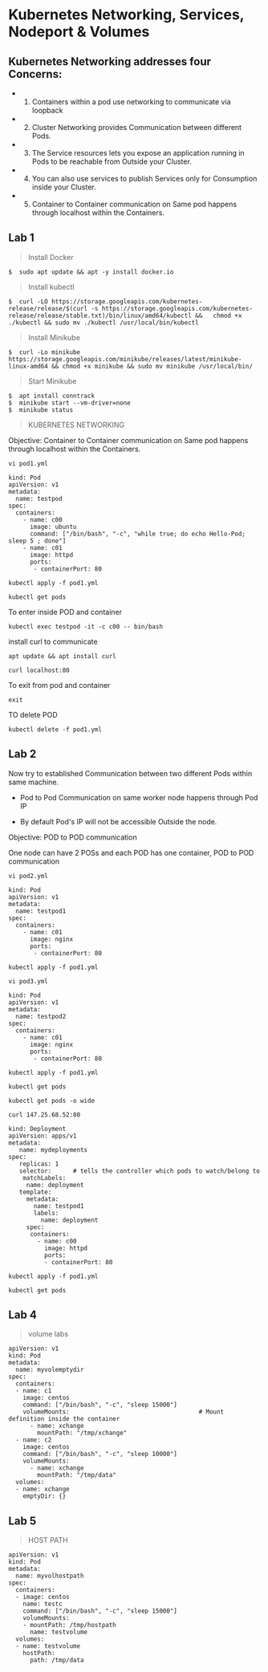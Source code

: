 # Kubernetes Networking, Services, Nodeport & Volumes

## Kubernetes Networking addresses four Concerns:

- 1. Containers within a pod use networking to communicate via loopback
- 2. Cluster Networking provides Communication between different Pods.
- 3. The Service resources lets you expose an application running in Pods to be reachable from Outside your Cluster.
- 4. You can also use services to publish Services only for Consumption inside your Cluster.
- 5. Container to Container communication on Same pod happens through localhost within the Containers.


## Lab 1

> Install Docker
```
$  sudo apt update && apt -y install docker.io
```

> Install kubectl
```
$  curl -LO https://storage.googleapis.com/kubernetes-release/release/$(curl -s https://storage.googleapis.com/kubernetes-release/release/stable.txt)/bin/linux/amd64/kubectl &&   chmod +x ./kubectl && sudo mv ./kubectl /usr/local/bin/kubectl
```

> Install Minikube
```
$  curl -Lo minikube https://storage.googleapis.com/minikube/releases/latest/minikube-linux-amd64 && chmod +x minikube && sudo mv minikube /usr/local/bin/
```

> Start Minikube
```
$  apt install conntrack
$  minikube start --vm-driver=none
$  minikube status
```

> KUBERNETES NETWORKING

Objective: Container to Container communication on Same pod happens through localhost within the Containers.

```
vi pod1.yml
```

```
kind: Pod
apiVersion: v1
metadata:
  name: testpod
spec:
  containers:
    - name: c00
      image: ubuntu
      command: ["/bin/bash", "-c", "while true; do echo Hello-Pod; sleep 5 ; done"]
    - name: c01
      image: httpd
      ports:
       - containerPort: 80
```

```
kubectl apply -f pod1.yml

kubectl get pods
```
To enter inside POD and container

```
kubectl exec testpod -it -c c00 -- bin/bash
```
install curl to communicate

```
apt update && apt install curl
```

```
curl localhost:80
```

To exit from pod and container
```
exit
```

TO delete POD

```
kubectl delete -f pod1.yml
```


## Lab 2

Now try to established Communication between two different Pods within same machine.

- Pod to Pod Communication on same worker node happens through Pod IP

- By default Pod's IP will not be accessible Outside the node.

Objective: POD to POD communication

One node can have 2 POSs and each POD has one container, POD to POD communication

```
vi pod2.yml
```

```
kind: Pod
apiVersion: v1
metadata:
  name: testpod1
spec:
  containers:
    - name: c01
      image: nginx
      ports:
       - containerPort: 80
```

```
kubectl apply -f pod1.yml
```

```
vi pod3.yml
```

```
kind: Pod
apiVersion: v1
metadata:
  name: testpod2
spec:
  containers:
    - name: c01
      image: nginx
      ports:
       - containerPort: 80
```

```
kubectl apply -f pod1.yml
```

```
kubectl get pods
```

```
kubectl get pods -o wide
```

```
curl 147.25.68.52:80
```

```
kind: Deployment
apiVersion: apps/v1
metadata:
   name: mydeployments
spec:
   replicas: 1
   selector:      # tells the controller which pods to watch/belong to
    matchLabels:
     name: deployment
   template:
     metadata:
       name: testpod1
       labels:
         name: deployment
     spec:
      containers:
        - name: c00
          image: httpd
          ports:
          - containerPort: 80
```

```
kubectl apply -f pod1.yml

kubectl get pods
```

## Lab 4

> volume labs

```
apiVersion: v1
kind: Pod
metadata:
  name: myvolemptydir
spec:
  containers:
  - name: c1
    image: centos
    command: ["/bin/bash", "-c", "sleep 15000"]
    volumeMounts:                                    # Mount definition inside the container
      - name: xchange
        mountPath: "/tmp/xchange"          
  - name: c2
    image: centos
    command: ["/bin/bash", "-c", "sleep 10000"]
    volumeMounts:
      - name: xchange
        mountPath: "/tmp/data"
  volumes:                                                   
  - name: xchange
    emptyDir: {}
```

## Lab 5
> HOST PATH

```
apiVersion: v1
kind: Pod
metadata:
  name: myvolhostpath
spec:
  containers:
  - image: centos
    name: testc
    command: ["/bin/bash", "-c", "sleep 15000"]
    volumeMounts:
    - mountPath: /tmp/hostpath
      name: testvolume
  volumes:
  - name: testvolume
    hostPath:
      path: /tmp/data 
```
